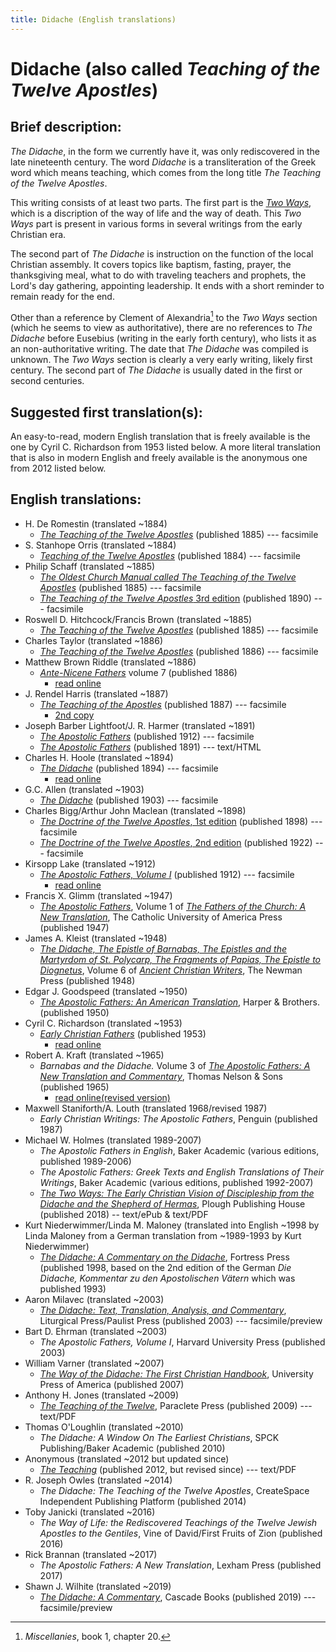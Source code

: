 ```yaml
---
title: Didache (English translations)
---
```


# Didache (also called *Teaching of the Twelve Apostles*)

## Brief description:

*The Didache*, in the form we currently have it, was only rediscovered in the late nineteenth century. The word *Didache* is a transliteration of the Greek word which means teaching, which comes from the long title *The Teaching of the Twelve Apostles*.

This writing consists of at least two parts. The first part is the [*Two Ways*](twoways.html), which is a discription of the way of life and the way of death. This *Two Ways* part is present in various forms in several writings from the early Christian era.

The second part of *The Didache* is instruction on the function of the local Christian assembly. It covers topics like baptism, fasting, prayer, the thanksgiving meal, what to do with traveling teachers and prophets, the Lord's day gathering, appointing leadership. It ends with a short reminder to remain ready for the end.

Other than a reference by Clement of Alexandria[^1] to the *Two Ways* section (which he seems to view as authoritative), there are no references to *The Didache* before Eusebius (writing in the early forth century), who lists it as an non-authoritative writing. The date that *The Didache* was compiled is unknown. The *Two Ways* section is clearly a very early writing, likely first century. The second part of *The Didache* is usually dated in the first or second centuries.

[^1]: *Miscellanies*, book 1, chapter 20.

## Suggested first translation(s):

An easy-to-read, modern English translation that is freely available is the one by Cyril C. Richardson from 1953 listed below. A more literal translation that is also in modern English and freely available is the anonymous one from 2012 listed below.

## English translations:

* H. De Romestin (translated ~1884)
  * [*The Teaching of the Twelve Apostles*](https://archive.org/details/teachingoftwelve00deroiala) (published 1885) --- facsimile
* S. Stanhope Orris (translated ~1884)
  * [*Teaching of the Twelve Apostles*](https://archive.org/details/teachingoftwelve00pain) (published 1884) --- facsimile
* Philip Schaff (translated ~1885)
  * [*The Oldest Church Manual called The Teaching of the Twelve Apostles*](https://archive.org/details/oldestchurchma00scha) (published 1885) --- facsimile
  * [*The Teaching of the Twelve Apostles* 3rd edition](https://archive.org/details/teachingoftwelve00schauoft) (published 1890) --- facsimile
* Roswell D. Hitchcock/Francis Brown (translated ~1885)
  * [*The Teaching of the Twelve Apostles*](https://archive.org/details/teachingoftwe00brye) (published 1885) --- facsimile
* Charles Taylor (translated ~1886)
  * [*The Teaching of the Twelve Apostles*](https://archive.org/details/teachingoftwelve00tayl) (published 1886) --- facsimile
* Matthew Brown Riddle (translated ~1886) 
  * [*Ante-Nicene Fathers*](anf.html) volume 7 (published 1886)
    * [read online](http://www.ccel.org/ccel/schaff/anf07.viii.html)
* J. Rendel Harris (translated ~1887)
  * [*The Teaching of the Apostles*](https://archive.org/details/teachingofapostl00harr) (published 1887) --- facsimile
    * [2nd copy](https://archive.org/details/Didache_201706)
* Joseph Barber Lightfoot/J. R. Harmer (translated ~1891)
  * [*The Apostolic Fathers*](https://archive.org/details/a590752000clemuoft) (published 1912) --- facsimile
  * [*The Apostolic Fathers*](http://www.katapi.org.uk/ApostolicFathers/ApFathers-Contents.html) (published 1891) --- text/HTML
* Charles H. Hoole (translated ~1894)
  * [*The Didache*](https://archive.org/details/didacheorteachin00hool) (published 1894) --- facsimile
    * [read online](http://earlychristianwritings.com/text/didache-hoole.html)
* G.C. Allen (translated ~1903)
  * [*The Didache*](https://archive.org/details/thedidache00alleuoft) (published 1903) --- facsimile
* Charles Bigg/Arthur John Maclean (translated ~1898)
  * [*The Doctrine of the Twelve Apostles*, 1st edition](https://archive.org/details/doctrinetwelvea00bigggoog) (published 1898) --- facsimile
  * [*The Doctrine of the Twelve Apostles*, 2nd edition](https://archive.org/details/doctrineoftwelve00bigguoft) (published 1922) --- facsimile
* Kirsopp Lake (translated ~1912)
  * [*The Apostolic Fathers, Volume I*](https://archive.org/details/apostolicfathers01lake) (published 1912) --- facsimile
    * [read online](http://earlychristianwritings.com/text/didache-lake.html)
* Francis X. Glimm (translated ~1947)
  * [*The Apostolic Fathers*](https://archive.org/details/in.ernet.dli.2015.58476), Volume 1 of [*The Fathers of the Church: A New Translation*](fathersofthechurch.html), The Catholic University of America Press (published 1947)
* James A. Kleist (translated ~1948)
  * [*The Didache, The Epistle of Barnabas, The Epistles and the Martyrdom of St. Polycarp, The Fragments of Papias, The Epistle to Diognetus*](ancientchristianwriters_6.html), Volume 6 of [*Ancient Christian Writers*](ancientchristianwriters.html), The Newman Press (published 1948)
* Edgar J. Goodspeed (translated ~1950)
  * [*The Apostolic Fathers: An American Translation*](goodspeedapostolicfathers.html), Harper & Brothers. (published 1950)
* Cyril C. Richardson (translated ~1953)
  * [*Early Christian Fathers*](ecf.html) (published 1953)
    * [read online](http://www.ccel.org/ccel/richardson/fathers.viii.i.html) 
* Robert A. Kraft (translated ~1965)
  * *Barnabas and the Didache.* Volume 3 of [*The Apostolic Fathers: A New Translation and Commentary*](apostolicfathersnewtranslationandcommentary.html), Thomas Nelson & Sons (published 1965)
    * [read online(revised version)](http://ccat.sas.upenn.edu/rak/publics/barn/barndidintro.htm) 
* Maxwell Staniforth/A. Louth (translated 1968/revised 1987)
  * *Early Christian Writings: The Apostolic Fathers*, Penguin (published 1987)
* Michael W. Holmes (translated 1989-2007)
  * *The Apostolic Fathers in English*, Baker Academic (various editions, published 1989-2006)
  * *The Apostolic Fathers: Greek Texts and English Translations of Their Writings*, Baker Academic (various editions, published 1992-2007)
  * [*The Two Ways: The Early Christian Vision of Discipleship from the Didache and the Shepherd of Hermas*](https://www.plough.com/en/topics/faith/early-christians/two-ways), Plough Publishing House (published 2018) -- text/ePub & text/PDF
* Kurt Niederwimmer/Linda M. Maloney (translated into English ~1998 by Linda Maloney from a German translation from ~1989-1993 by Kurt Niederwimmer)
  * [*The Didache: A Commentary on the Didache*](https://archive.org/details/didachecommentar0000nied), Fortress Press (published 1998, based on the 2nd edition of the German *Die Didache, Kommentar zu den Apostolischen Vätern* which was published 1993)
* Aaron Milavec (translated ~2003)
  * [*The Didache: Text, Translation, Analysis, and Commentary*](https://books.google.com/books?id=17v6sT1l-aYC), Liturgical Press/Paulist Press (published 2003) --- facsimile/preview
* Bart D. Ehrman (translated ~2003)
  * *The Apostolic Fathers, Volume I*, Harvard University Press (published 2003)
* William Varner (translated ~2007)
  * [*The Way of the Didache: The First Christian Handbook*](https://archive.org/details/wayofdidachefirs0000varn), University Press of America (published 2007)
* Anthony H. Jones (translated ~2009)
  * [*The Teaching of the Twelve*](teaching-12-pgs.19-34.pdf), Paraclete Press (published 2009) --- text/PDF
* Thomas O'Loughlin (translated ~2010)
  * *The Didache: A Window On The Earliest Christians*, SPCK Publishing/Baker Academic (published 2010)
* Anonymous (translated ~2012 but updated since)
  * [*The Teaching*](http://www.biblicalaudio.com/text/didache.pdf) (published 2012, but revised since) --- text/PDF
* R. Joseph Owles (translated ~2014)
  * *The Didache: The Teaching of the Twelve Apostles*, CreateSpace Independent Publishing Platform (published 2014)
* Toby Janicki (translated ~2016)
  * *The Way of Life: the Rediscovered Teachings of the Twelve Jewish Apostles to the Gentiles*, Vine of David/First Fruits of Zion (published 2016)
* Rick Brannan (translated ~2017)
  * *The Apostolic Fathers: A New Translation*, Lexham Press (published 2017)
* Shawn J. Wilhite (translated ~2019)
  * [*The Didache: A Commentary*](https://books.google.com/books?id=5rGtDwAAQBAJ), Cascade Books (published 2019) --- facsimile/preview
